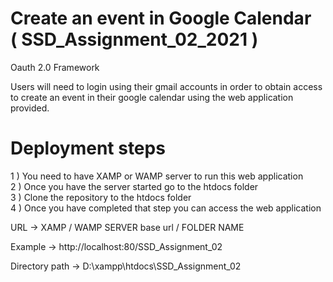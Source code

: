 # Create an event in Google Calendar <br/> ( SSD_Assignment_02_2021 )
Oauth 2.0 Framework

Users will need to login using their gmail accounts in order to obtain access to create an event in their google calendar using the web application provided.
<br/>
# Deployment steps <br/>
1 ) You need to have XAMP or WAMP server to run this web application<br/>
2 ) Once you have the server started go to the htdocs folder<br/>
3 ) Clone the repository to the htdocs folder<br/>
4 ) Once you have completed that step you can access the web application <br/>

URL -> XAMP / WAMP SERVER base url / FOLDER NAME

Example -> http://localhost:80/SSD_Assignment_02

Directory path -> D:\xampp\htdocs\SSD_Assignment_02
